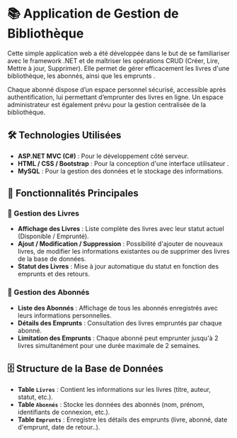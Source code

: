 
# 📚 Application de Gestion de Bibliothèque

Cette simple application web a été développée dans le but de se familiariser avec le framework .NET et de maîtriser les opérations CRUD (Créer, Lire, Mettre à jour, Supprimer). Elle permet de gérer efficacement les livres d'une bibliothèque, les abonnés, ainsi que les emprunts .

Chaque abonné dispose d’un espace personnel sécurisé, accessible après authentification, lui permettant d’emprunter des livres en ligne. Un espace administrateur est également prévu pour la gestion centralisée de la bibliothèque.

## 🛠️ Technologies Utilisées

- **ASP.NET MVC (C#)** : Pour le développement côté serveur.
- **HTML / CSS / Bootstrap** : Pour la conception d'une interface utilisateur .
- **MySQL** : Pour la gestion des données et le stockage des informations.

## 🎯 Fonctionnalités Principales

### 📖 Gestion des Livres

- **Affichage des Livres** : Liste complète des livres avec leur statut actuel (Disponible / Emprunté).
- **Ajout / Modification / Suppression** : Possibilité d'ajouter de nouveaux livres, de modifier les informations existantes ou de supprimer des livres de la base de données.
- **Statut des Livres** : Mise à jour automatique du statut en fonction des emprunts et des retours.

### 👥 Gestion des Abonnés

- **Liste des Abonnés** : Affichage de tous les abonnés enregistrés avec leurs informations personnelles.
- **Détails des Emprunts** : Consultation des livres empruntés par chaque abonné.
- **Limitation des Emprunts** : Chaque abonné peut emprunter jusqu'à 2 livres simultanément pour une durée maximale de 2 semaines.

## 🗄️ Structure de la Base de Données

- **Table `Livres`** : Contient les informations sur les livres (titre, auteur, statut, etc.).
- **Table `Abonnés`** : Stocke les données des abonnés (nom, prénom, identifiants de connexion, etc.).
- **Table `Emprunts`** : Enregistre les détails des emprunts (livre, abonné, date d'emprunt, date de retour..).
